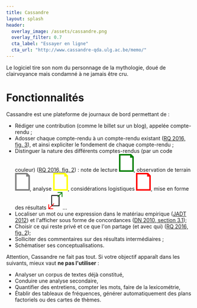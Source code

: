 ```yaml
---
title: Cassandre
layout: splash
header:
  overlay_image: /assets/cassandre.png
  overlay_filter: 0.7
  cta_label: "Essayer en ligne"
  cta_url: "http://www.cassandre-qda.ulg.ac.be/memo/"
---
```


Le logiciel tire son nom du personnage de la mythologie, doué de clairvoyance mais condamné à ne jamais être cru.

# Fonctionnalités

Cassandre est une plateforme de journaux de bord permettant de :

- Rédiger une contribution (comme le billet sur un blog), appelée compte-rendu ;
- Adosser chaque compte-rendu à un compte-rendu existant ([RQ 2016, fig. 3](http://hdl.handle.net/2268/204690)), et ainsi expliciter le fondement de chaque compte-rendu ;
- Distinguer la nature des différents comptes-rendus (par un code couleur) ([RQ 2016, fig. 2](http://hdl.handle.net/2268/204690)) : note de lecture ![Compte-rendu théorique](https://github.com/Hypertopic/Cassandre/blob/master/_attachments/theoretical.svg), observation de terrain ![Compte-rendu de terrain](https://github.com/Hypertopic/Cassandre/blob/master/_attachments/field.svg), analyse ![Compte-rendu de codage](https://github.com/Hypertopic/Cassandre/blob/master/_attachments/coding.svg), considérations logistiques ![Compte-rendu opérationnel](https://github.com/Hypertopic/Cassandre/blob/master/_attachments/operational.svg), mise en forme des résultats ![Schématisation](https://github.com/Hypertopic/Cassandre/blob/master/_attachments/graph.svg)...
- Localiser un mot ou une expression dans le matériau empirique ([JADT 2012](http://publications.icd.utt.fr/e737b2eb9d88b15fad5cad731e610590)) et l'afficher sous forme de concordances ([DN 2010, section 3.1](http://publications.icd.utt.fr/71376a63935238483d1e86d5690004a3));
- Choisir ce qui reste privé et ce que l'on partage (et avec qui) ([RQ 2016, fig. 2](http://hdl.handle.net/2268/204690));
- Solliciter des commentaires sur des résultats intermédiaires ;
- Schématiser ses conceptualisations.

Attention, Cassandre ne fait pas tout. Si votre objectif apparaît dans les suivants, mieux vaut **ne pas l'utiliser** : 

- Analyser un corpus de textes déjà constitué,
- Conduire une analyse secondaire,
- Quantifier des entretiens, compter les mots, faire de la lexicométrie,
- Établir des tableaux de fréquences, générer automatiquement des plans factoriels ou des cartes de thèmes.
